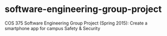 # software-engineering-group-project
COS 375 Software Engineering Group Project (Spring 2015): Create a smartphone app for campus Safety &amp; Security

